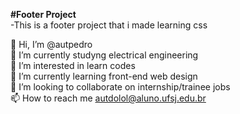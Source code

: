 <strong>#Footer Project</strong><br>
-This is a footer project that i made learning css

👋 Hi, I’m @autpedro <br>
🔋 I’m currently studyng electrical engineering<br>
👀 I’m interested in learn codes<br>
🌱 I’m currently learning front-end web design<br>
💞️ I’m looking to collaborate on internship/trainee jobs<br>
📫 How to reach me autdolol@aluno.ufsj.edu.br
